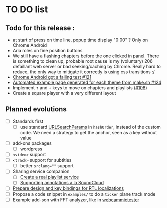 TO DO list
==========

Todo for this release :
-----------------------

 - at start of press on time line, popup time display "0:00" ? Only on Chrome Android
 - Aria roles on fine position buttons
 - We still have a flashing chapters before the one clicked in panel. There is something to clean up, probable root cause is my (voluntary) 206 defaillant web server or bad seeking/caching by Chrome. Really hard to reduce, the only way to mitigate it correctly is using css transitions :/
 - [Chrome Android got a failing test #121](#121) 
 - [Automated example page generated for each theme from make.sh #124](#124)
 - Implement <kbd>↑</kbd> and <kbd>↓</kbd> keys to move on chapters and playlists ([#108](#108))
 - Create a square player with a very different layout


Planned evolutions
------------------

- [ ] Standards first
    - [ ] use standard [URLSearchParams](https://developer.mozilla.org/en-US/docs/Web/API/URLSearchParams) in `hashOrder`, instead of the custom code. We need a strategy to get the anchor, seen as a key without value
- [ ] add-ons packages
    - [ ] wordpress
- [ ] `<video>` support
- [ ] `<track>` support for subtitles
	- [ ] better `srclang=""` support
- [ ] Sharing service companion
    - [ ] [Create a real playlist service](https://github.com/dascritch/cpu-audio/issues/8)
    - [ ] [Supporting annotations à la SoundCloud](https://github.com/dascritch/cpu-audio/issues/10)
- [ ] [Prepare design and key bindings for RTL localizations](https://github.com/dascritch/cpu-audio/issues/26)
- [ ] Propose a code snippet in `examples/` to do a `ticker` plane track mode
- [ ] Example add-son with FFT analyzer, like in [webcammictester](https://webcammictest.com/check-mic.html)

<!-- {% include footer.html %} -->
